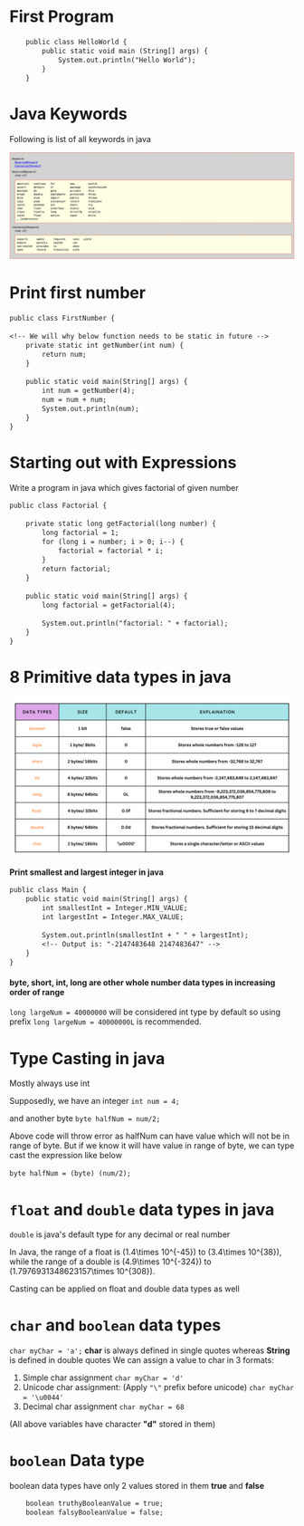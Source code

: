 # First Program

```
    public class HelloWorld {
        public static void main (String[] args) {
            System.out.println("Hello World");
        }
    }
```

# Java Keywords

Following is list of all keywords in java

![java keywords](./images/java-keywords.png)

# Print first number

```
public class FirstNumber {

<!-- We will why below function needs to be static in future -->
    private static int getNumber(int num) {
        return num;
    }

    public static void main(String[] args) {
        int num = getNumber(4);
        num = num + num;
        System.out.println(num);
    }
}
```

# Starting out with Expressions

Write a program in java which gives factorial of given number

```
public class Factorial {

    private static long getFactorial(long number) {
        long factorial = 1;
        for (long i = number; i > 0; i--) {
            factorial = factorial * i;
        }
        return factorial;
    }

    public static void main(String[] args) {
        long factorial = getFactorial(4);

        System.out.println("factorial: " + factorial);
    }
}
```

# 8 Primitive data types in java

![primitive data types in javas](./images/Primitive.png)

**Print smallest and largest integer in java**

```
public class Main {
    public static void main(String[] args) {
        int smallestInt = Integer.MIN_VALUE;
        int largestInt = Integer.MAX_VALUE;

        System.out.println(smallestInt + " " + largestInt);
        <!-- Output is: "-2147483648 2147483647" -->
    }
}
```

#### byte, short, int, long are other whole number data types in increasing order of range

`long largeNum = 40000000` will be considered int type by default so using prefix `long largeNum = 40000000L` is recommended.

# Type Casting in java

Mostly always use int

Supposedly, we have an integer
`int num = 4;`

and another byte
`byte halfNum = num/2;`

Above code will throw error as halfNum can have value which will not be in range of byte.
But if we know it will have value in range of byte, we can type cast the expression like below

`byte halfNum = (byte) (num/2);`

# `float` and `double` data types in java

`double` is java's default type for any decimal or real number

In Java, the range of a float is \(1.4\times 10^{-45}\) to \(3.4\times 10^{38}\), while the range of a double is \(4.9\times 10^{-324}\) to \(1.7976931348623157\times 10^{308}\).

Casting can be applied on float and double data types as well

# `char` and `boolean` data types

`char myChar = 'a';`
**char** is always defined in single quotes whereas **String** is defined in double quotes
We can assign a value to char in 3 formats:

1. Simple char assignment
   `char myChar = 'd'`
2. Unicode char assignment: (Apply `"\"` prefix before unicode)
   `char myChar = '\u0044'`
3. Decimal char assignment
   `char myChar = 68`

(All above variables have character **"d"** stored in them)

# `boolean` Data type

boolean data types have only 2 values stored in them **true** and **false**

```
    boolean truthyBooleanValue = true;
    boolean falsyBooleanValue = false;
```
